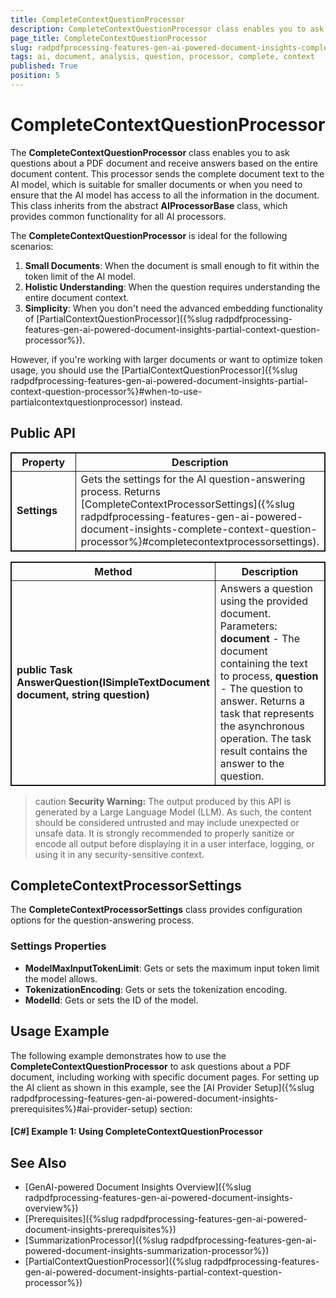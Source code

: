 ```yaml
---
title: CompleteContextQuestionProcessor
description: CompleteContextQuestionProcessor class enables you to ask questions about a PDF document and receive answers based on the entire document content.
page_title: CompleteContextQuestionProcessor
slug: radpdfprocessing-features-gen-ai-powered-document-insights-complete-context-question-processor
tags: ai, document, analysis, question, processor, complete, context
published: True
position: 5
---
```

<style>
table, th, td {
	border: 1px solid;
}
table th:first-of-type {
	width: 30%;
}
table th:nth-of-type(2) {
	width: 70%;
} 
</style>

# CompleteContextQuestionProcessor

The **CompleteContextQuestionProcessor** class enables you to ask questions about a PDF document and receive answers based on the entire document content. This processor sends the complete document text to the AI model, which is suitable for smaller documents or when you need to ensure that the AI model has access to all the information in the document. This class inherits from the abstract **AIProcessorBase** class, which provides common functionality for all AI processors.

The **CompleteContextQuestionProcessor** is ideal for the following scenarios:

1. **Small Documents**: When the document is small enough to fit within the token limit of the AI model.
2. **Holistic Understanding**: When the question requires understanding the entire document context.
3. **Simplicity**: When you don't need the advanced embedding functionality of [PartialContextQuestionProcessor]({%slug radpdfprocessing-features-gen-ai-powered-document-insights-partial-context-question-processor%}).

However, if you're working with larger documents or want to optimize token usage, you should use the [PartialContextQuestionProcessor]({%slug radpdfprocessing-features-gen-ai-powered-document-insights-partial-context-question-processor%}#when-to-use-partialcontextquestionprocessor) instead.

## Public API

|Property|Description|
|---|---|
|**Settings**|Gets the settings for the AI question-answering process. Returns [CompleteContextProcessorSettings]({%slug radpdfprocessing-features-gen-ai-powered-document-insights-complete-context-question-processor%}#completecontextprocessorsettings).|

|Method|Description|
|---|---|
|**public Task<string> AnswerQuestion(ISimpleTextDocument document, string question)**|Answers a question using the provided document. Parameters: **document** - The document containing the text to process, **question** - The question to answer. Returns a task that represents the asynchronous operation. The task result contains the answer to the question.|

>caution **Security Warning:** The output produced by this API is generated by a Large Language Model (LLM). As such, the content should be considered untrusted and may include unexpected or unsafe data. It is strongly recommended to properly sanitize or encode all output before displaying it in a user interface, logging, or using it in any security-sensitive context.

## CompleteContextProcessorSettings

The **CompleteContextProcessorSettings** class provides configuration options for the question-answering process.

### Settings Properties

* **ModelMaxInputTokenLimit**: Gets or sets the maximum input token limit the model allows.
* **TokenizationEncoding**: Gets or sets the tokenization encoding.
* **ModelId**: Gets or sets the ID of the model.

## Usage Example

The following example demonstrates how to use the **CompleteContextQuestionProcessor** to ask questions about a PDF document, including working with specific document pages. For setting up the AI client as shown in this example, see the [AI Provider Setup]({%slug radpdfprocessing-features-gen-ai-powered-document-insights-prerequisites%}#ai-provider-setup) section:

#### __[C#] Example 1: Using CompleteContextQuestionProcessor__

<snippet id='libraries-pdf-features-gen-ai-ask-questions-using-complete-context'/>

## See Also

* [GenAI-powered Document Insights Overview]({%slug radpdfprocessing-features-gen-ai-powered-document-insights-overview%})
* [Prerequisites]({%slug radpdfprocessing-features-gen-ai-powered-document-insights-prerequisites%})
* [SummarizationProcessor]({%slug radpdfprocessing-features-gen-ai-powered-document-insights-summarization-processor%})
* [PartialContextQuestionProcessor]({%slug radpdfprocessing-features-gen-ai-powered-document-insights-partial-context-question-processor%})
